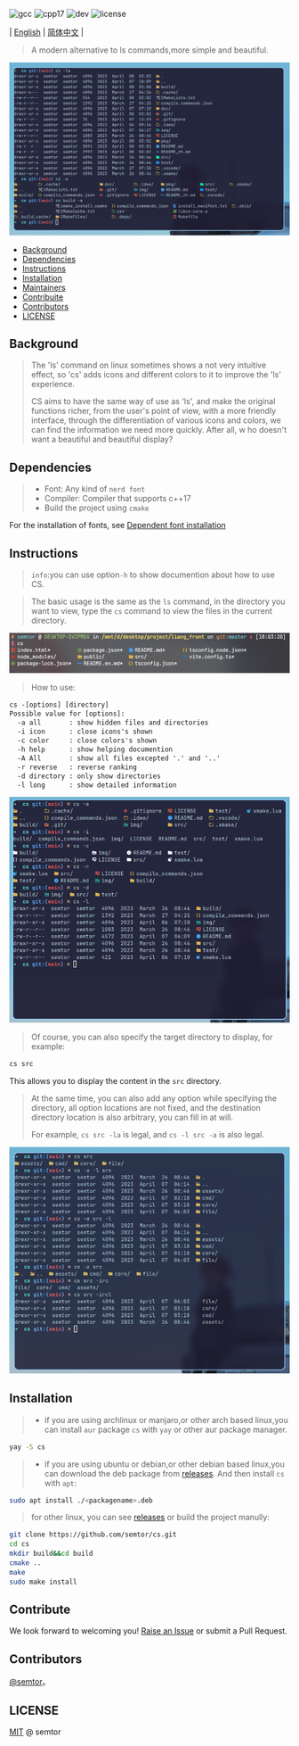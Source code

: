 ![gcc](https://img.shields.io/badge/gcc-12.2-green)
![cpp17](https://img.shields.io/badge/standrd-cpp17-blue)
![dev](https://img.shields.io/badge/PRs-welcome-yellow)
![license](https://img.shields.io/badge/license-MIT-red)

| [English](README.md) | [简体中文](README_zh.md) |

> A modern alternative to ls commands,more simple and beautiful.

![preview](img/3.png)

- [Background](#Background)
- [Dependencies](#Dependencies)
- [Instructions](#Instructions)
- [Installation](#Installation)
- [Maintainers](#Maintainers)
- [Contribuite](#Contribute)
- [Contributors](#Contributors)
- [LICENSE](#LICENSE)

## Background 
>The 'ls' command on linux sometimes shows a not very intuitive effect, so 'cs' adds icons and different colors to it to improve the 'ls' experience.
>
> CS aims to have the same way of use as 'ls', and make the original functions richer, from
> the user's point of view, with a more friendly interface, through the differentiation of
> various icons and colors, we can find the information we need more quickly. After all, w
> ho doesn't want a beautiful and beautiful display?

## Dependencies
> - Font: Any kind of `nerd font`
> - Compiler: Compiler that supports c++17 
> - Build the project using `cmake`

For the installation of fonts, see [Dependent font installation](doc/font_install.md)

##  Instructions

> `info`:you can use option`-h` to show documention about how to use CS.

> The basic usage is the same as the `ls` command, in the directory you want to view, type the `cs` command to view the files in the current directory.

![1](img/1.png)

> How to use:

```
cs -[options] [directory]
Possible value for [options]:
  -a all       : show hidden files and directories
  -i icon      : close icons's shown
  -c color     : close colors's shown
  -h help      : show helping documention
  -A All       : show all files excepted '.' and '..'
  -r reverse   : reverse ranking
  -d directory : only show directories
  -l long      : show detailed information
```

![cs_l](img/aicrdl.png)

> Of course, you can also specify the target directory to display, for example:
```sh
cs src
```
This allows you to display the content in the `src` directory.

> At the same time, you can also add any option while specifying the directory, all option locations are not fixed, and the destination directory location is also arbitrary, you can fill in at will.
>
> For example, `cs src -la` is legal, and `cs -l src -a` is also legal.

![cs_src](img/cssrc.png)

## Installation
> - if you are using archlinux or manjaro,or other arch based linux,you can install `aur` package `cs` with `yay` or other aur package manager.

```sh
yay -S cs
```

> - if you are using ubuntu or debian,or other debian based linux,you can download the deb package from [releases](https://github.com/semtor/cs/releases). And then install `cs` with `apt`:
```sh
sudo apt install ./<packagename>.deb
```

> for other linux, you can see [releases](https://github.com/semtor/cs/releases) or build the project manully:

```sh
git clone https://github.com/semtor/cs.git
cd cs
mkdir build&&cd build
cmake ..
make
sudo make install
```
## Contribute

We look forward to welcoming you! [Raise an Issue](https://github.com/semtor/cs/issues/new) or submit a Pull Request.

## Contributors

[@semtor](https://github.com/semtor)。

## LICENSE
[MIT](LICENSE) @ semtor
